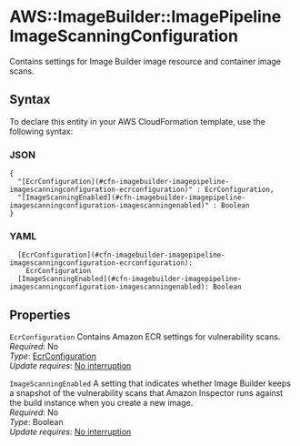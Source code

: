 # AWS::ImageBuilder::ImagePipeline ImageScanningConfiguration<a name="aws-properties-imagebuilder-imagepipeline-imagescanningconfiguration"></a>

Contains settings for Image Builder image resource and container image scans\.

## Syntax<a name="aws-properties-imagebuilder-imagepipeline-imagescanningconfiguration-syntax"></a>

To declare this entity in your AWS CloudFormation template, use the following syntax:

### JSON<a name="aws-properties-imagebuilder-imagepipeline-imagescanningconfiguration-syntax.json"></a>

```
{
  "[EcrConfiguration](#cfn-imagebuilder-imagepipeline-imagescanningconfiguration-ecrconfiguration)" : EcrConfiguration,
  "[ImageScanningEnabled](#cfn-imagebuilder-imagepipeline-imagescanningconfiguration-imagescanningenabled)" : Boolean
}
```

### YAML<a name="aws-properties-imagebuilder-imagepipeline-imagescanningconfiguration-syntax.yaml"></a>

```
  [EcrConfiguration](#cfn-imagebuilder-imagepipeline-imagescanningconfiguration-ecrconfiguration): 
    EcrConfiguration
  [ImageScanningEnabled](#cfn-imagebuilder-imagepipeline-imagescanningconfiguration-imagescanningenabled): Boolean
```

## Properties<a name="aws-properties-imagebuilder-imagepipeline-imagescanningconfiguration-properties"></a>

`EcrConfiguration`  <a name="cfn-imagebuilder-imagepipeline-imagescanningconfiguration-ecrconfiguration"></a>
Contains Amazon ECR settings for vulnerability scans\.  
*Required*: No  
*Type*: [EcrConfiguration](aws-properties-imagebuilder-imagepipeline-ecrconfiguration.md)  
*Update requires*: [No interruption](https://docs.aws.amazon.com/AWSCloudFormation/latest/UserGuide/using-cfn-updating-stacks-update-behaviors.html#update-no-interrupt)

`ImageScanningEnabled`  <a name="cfn-imagebuilder-imagepipeline-imagescanningconfiguration-imagescanningenabled"></a>
A setting that indicates whether Image Builder keeps a snapshot of the vulnerability scans that Amazon Inspector runs against the build instance when you create a new image\.  
*Required*: No  
*Type*: Boolean  
*Update requires*: [No interruption](https://docs.aws.amazon.com/AWSCloudFormation/latest/UserGuide/using-cfn-updating-stacks-update-behaviors.html#update-no-interrupt)